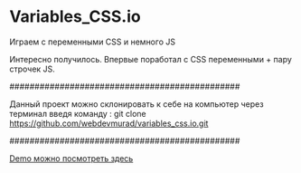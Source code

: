 # Variables_CSS.io
Играем с переменными CSS и немного JS

Интересно получилось. Впервые поработал с CSS переменными + пару строчек JS.

##############################################

Данный проект можно склонировать к себе на компьютер через терминал введя команду : git clone https://github.com/webdevmurad/variables_css.io.git

##############################################

[Demo можно посмотреть здесь ](https://webdevmurad.github.io/variables_css.io/)

